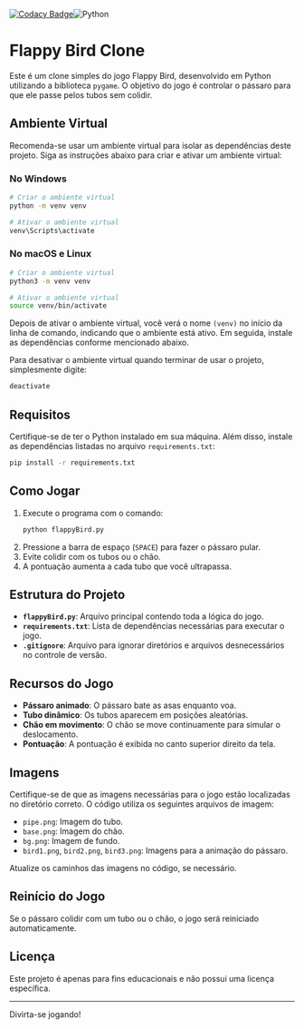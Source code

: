 [![Codacy Badge](https://app.codacy.com/project/badge/Grade/47f911bfe6f54451a6ef3926e5cc9c3d)](https://app.codacy.com/gh/92username/FlappyBird/dashboard?utm_source=gh&utm_medium=referral&utm_content=&utm_campaign=Badge_grade)![Python](https://img.shields.io/badge/python-3670A0?style=for-the-badge&logo=python&logoColor=ffdd54)

# Flappy Bird Clone

Este é um clone simples do jogo Flappy Bird, desenvolvido em Python utilizando a biblioteca `pygame`. O objetivo do jogo é controlar o pássaro para que ele passe pelos tubos sem colidir.

## Ambiente Virtual

Recomenda-se usar um ambiente virtual para isolar as dependências deste projeto. Siga as instruções abaixo para criar e ativar um ambiente virtual:

### No Windows

```bash
# Criar o ambiente virtual
python -m venv venv

# Ativar o ambiente virtual
venv\Scripts\activate
```

### No macOS e Linux

```bash
# Criar o ambiente virtual
python3 -m venv venv

# Ativar o ambiente virtual
source venv/bin/activate
```

Depois de ativar o ambiente virtual, você verá o nome `(venv)` no início da linha de comando, indicando que o ambiente está ativo. Em seguida, instale as dependências conforme mencionado abaixo.

Para desativar o ambiente virtual quando terminar de usar o projeto, simplesmente digite:

```bash
deactivate
```
## Requisitos

Certifique-se de ter o Python instalado em sua máquina. Além disso, instale as dependências listadas no arquivo `requirements.txt`:

```bash
pip install -r requirements.txt
```

## Como Jogar

1. Execute o programa com o comando:
   ```bash
   python flappyBird.py
   ```
2. Pressione a barra de espaço (`SPACE`) para fazer o pássaro pular.
3. Evite colidir com os tubos ou o chão.
4. A pontuação aumenta a cada tubo que você ultrapassa.

## Estrutura do Projeto

- **`flappyBird.py`**: Arquivo principal contendo toda a lógica do jogo.
- **`requirements.txt`**: Lista de dependências necessárias para executar o jogo.
- **`.gitignore`**: Arquivo para ignorar diretórios e arquivos desnecessários no controle de versão.

## Recursos do Jogo

- **Pássaro animado**: O pássaro bate as asas enquanto voa.
- **Tubo dinâmico**: Os tubos aparecem em posições aleatórias.
- **Chão em movimento**: O chão se move continuamente para simular o deslocamento.
- **Pontuação**: A pontuação é exibida no canto superior direito da tela.

## Imagens

Certifique-se de que as imagens necessárias para o jogo estão localizadas no diretório correto. O código utiliza os seguintes arquivos de imagem:

- `pipe.png`: Imagem do tubo.
- `base.png`: Imagem do chão.
- `bg.png`: Imagem de fundo.
- `bird1.png`, `bird2.png`, `bird3.png`: Imagens para a animação do pássaro.

Atualize os caminhos das imagens no código, se necessário.

## Reinício do Jogo

Se o pássaro colidir com um tubo ou o chão, o jogo será reiniciado automaticamente.

## Licença

Este projeto é apenas para fins educacionais e não possui uma licença específica.

---
Divirta-se jogando!
